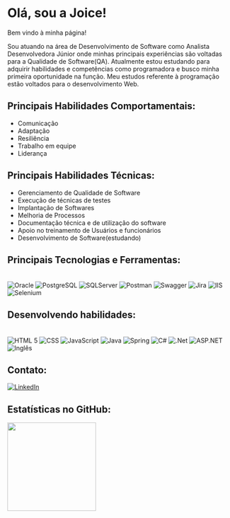 
# Olá, sou a Joice!
Bem vindo à minha página!

Sou atuando na área de Desenvolvimento de Software como Analista Desenvolvedora Júnior onde minhas principais experiências são voltadas para a Qualidade de Software(QA).
Atualmente estou estudando para adquirir habilidades e competências como programadora e busco minha primeira oportunidade na função. Meu estudos referente à programação estão voltados para o desenvolvimento Web.

## Principais Habilidades Comportamentais:
- Comunicação
- Adaptação
- Resiliência
- Trabalho em equipe
- Liderança

## Principais Habilidades Técnicas:
- Gerenciamento de Qualidade de Software
- Execução de técnicas de testes
- Implantação de Softwares
- Melhoria de Processos
- Documentação técnica e de utilização do software
- Apoio no treinamento de Usuários e funcionários
- Desenvolvimento de Software(estudando)

## Principais Tecnologias e Ferramentas:

<div  style="display: inline_block"><br/>
<img  aLign="center"  alt="Oracle"  src="https://img.shields.io/badge/Oracle-red?style=for-the-badge&logo=oracle&logoColor=white"  />
<img  aLign="center"  alt="PostgreSQL"  src="https://img.shields.io/badge/PostgreSQL-000?style=for-the-badge&logo=postgresql"  />
<img  aLign="center"  alt="SQLServer"  src="https://img.shields.io/badge/SQL%20Server-blue?style=for-the-badge&logo=sqlserver&logoColor=white"  />
<img  aLign="center"  alt="Postman"  src="https://img.shields.io/badge/Postman-FF6C37?style=for-the-badge&logo=postman&logoColor=white"  />
<img  aLign="center"  alt="Swagger"  src="https://img.shields.io/badge/-Swagger-%23Clojure?style=for-the-badge&logo=swagger&logoColor=white"  />
<img  aLign="center"  alt="Jira"  src="https://img.shields.io/badge/Jira-0052CC?style=for-the-badge&logo=Jira&logoColor=white"  />
<img  aLign="center"  alt="IIS"  src="https://img.shields.io/badge/IIS-blue?style=for-the-badge&logo=iis&logoColor=white"  />
<img  aLign="center"  alt="Selenium"  src="https://img.shields.io/badge/Selenium%20WebDriver-43B02A?style=for-the-badge&logo=Selenium&logoColor=white"  />
</div>

## Desenvolvendo habilidades:

<div  style="display: inline_block"><br/>
<img  aLign="center"  alt="HTML 5"  src="https://img.shields.io/badge/HTML5-E34F26?style=for-the-badge&logo=html5&logoColor=white"  />
<img  aLign="center"  alt="CSS"  src="https://img.shields.io/badge/CSS3-1572B6?style=for-the-badge&logo=css3&logoColor=white"  />
<img  aLign="center"  alt="JavaScript"  src="https://img.shields.io/badge/JavaScript-323330?style=for-the-badge&logo=javascript&logoColor=F7DF1E"  />
<img  aLign="center"  alt="Java"  src="https://img.shields.io/badge/Java-orange?style=for-the-badge&logo=java&logoColor=white"  />
<img  aLign="center"  alt="Spring"  src="https://img.shields.io/badge/Spring-6DB33F?style=for-the-badge&logo=spring&logoColor=white">
<img  aLign="center"  alt="C#"  src="https://img.shields.io/badge/c%23-blue?style=for-the-badge&logo=c-sharp&logoColor=white">
<img  aLign="center"  alt=".Net"  src="https://img.shields.io/badge/.NET-blue?style=for-the-badge&logo=dotnet&logoColor=white">
<img  aLign="center"  alt="ASP.NET"  src="https://img.shields.io/badge/ASP.NET-blue?style=for-the-badge&logo=dotnetcore&logoColor=white">
<img  aLign="center"  src="https://img.shields.io/badge/Ingl%C3%AAs-2ea44f?style=for-the-badge"  alt="Inglês"></a>
</div>

## Contato:
[![LinkedIn](https://img.shields.io/badge/linkedin-%230077B5.svg?style=for-the-badge&logo=linkedin&logoColor=white)](https://www.linkedin.com/in/joice-meriele)

## Estatísticas no GitHub:
<a href="https://github.com/joicereis">
  <img height=200 align="center" src="https://github-readme-stats.vercel.app/api?username=joicereis&locale=pt-br&show_icons=true&include_all_commits=true&count_private=true&\&rank_icon=github" />
</a>
